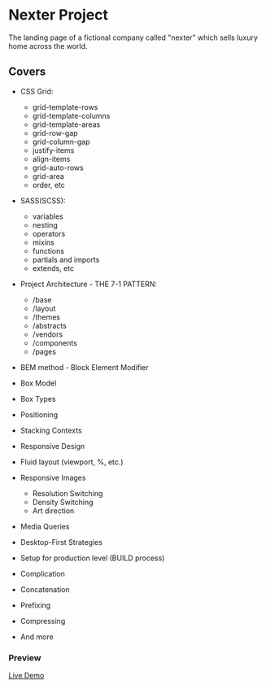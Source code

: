 # Nexter Project

The landing page of a fictional company called "nexter" which sells luxury home across the world.

## Covers

- CSS Grid:
  - grid-template-rows
  - grid-template-columns
  - grid-template-areas
  - grid-row-gap
  - grid-column-gap
  - justify-items
  - align-items
  - grid-auto-rows
  - grid-area
  - order, etc
- SASS(SCSS):
  - variables
  - nesting
  - operators
  - mixins
  - functions
  - partials and imports
  - extends, etc
- Project Architecture - THE 7-1 PATTERN:
  - /base
  - /layout
  - /themes
  - /abstracts
  - /vendors
  - /components
  - /pages
- BEM method - Block Element Modifier
- Box Model
- Box Types
- Positioning
- Stacking Contexts
- Responsive Design
- Fluid layout (viewport, %, etc.)
- Responsive Images
  - Resolution Switching
  - Density Switching
  - Art direction
- Media Queries
- Desktop-First Strategies
- Setup for production level (BUILD process)
- Complication
- Concatenation
- Prefixing
- Compressing

- And more

### Preview

[Live Demo](https://rohan-shakya.github.io/advanced-css-and-sass/project-3/index.html)
